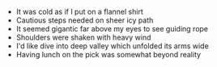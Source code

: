 - It was cold as if I put on a flannel shirt    
- Cautious steps needed on sheer icy path    
- It seemed gigantic far above my eyes to see guiding rope     
- Shoulders were shaken with heavy wind   
- I'd like dive into deep valley which unfolded its arms wide
- Having lunch on the pick was somewhat beyond reality 
